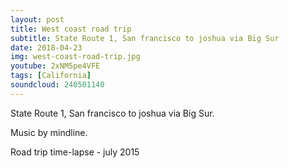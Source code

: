 ```yaml
---
layout: post
title: West coast road trip
subtitle: State Route 1, San francisco to joshua via Big Sur
date: 2018-04-23
img: west-coast-road-trip.jpg
youtube: 2xNM5pe4VFE
tags: [California]
soundcloud: 240501140
---
```


State Route 1, San francisco to joshua via Big Sur.

Music by mindline.

Road trip time-lapse - july 2015
